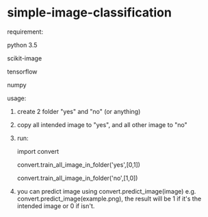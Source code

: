 # simple-image-classification

requirement:

python 3.5

scikit-image

tensorflow

numpy

usage:

1. create 2 folder "yes" and "no" (or anything)

2. copy all intended image to "yes", and all other image to "no"

3. run:

      import convert
      
      convert.train_all_image_in_folder('yes',[0,1])
      
      convert.train_all_image_in_folder('no',[1,0])

4. you can predict image using convert.predict_image(image) e.g. convert.predict_image(example.png), the result will be 1 if it's the intended image or 0 if isn't.
      
